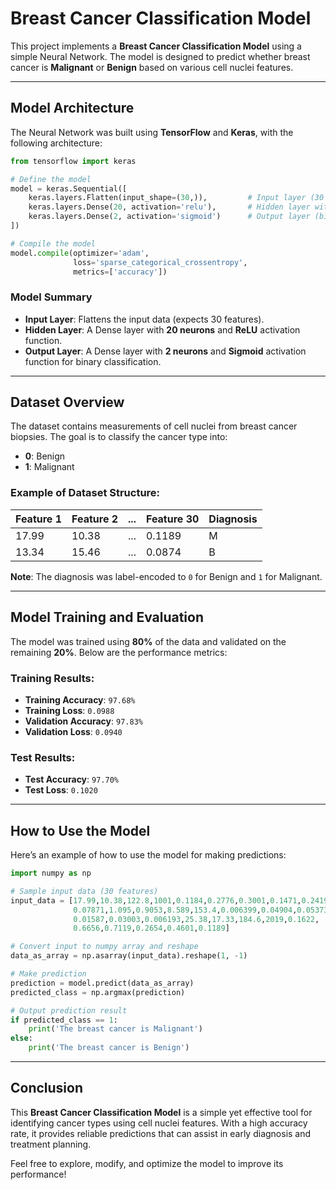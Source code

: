 
# Breast Cancer Classification Model

This project implements a **Breast Cancer Classification Model** using a simple Neural Network. The model is designed to predict whether breast cancer is **Malignant** or **Benign** based on various cell nuclei features.

---

## Model Architecture

The Neural Network was built using **TensorFlow** and **Keras**, with the following architecture:

```python
from tensorflow import keras

# Define the model
model = keras.Sequential([
    keras.layers.Flatten(input_shape=(30,)),         # Input layer (30 features)
    keras.layers.Dense(20, activation='relu'),       # Hidden layer with 20 neurons
    keras.layers.Dense(2, activation='sigmoid')      # Output layer (binary classification)
])

# Compile the model
model.compile(optimizer='adam',
              loss='sparse_categorical_crossentropy',
              metrics=['accuracy'])
```

### Model Summary
- **Input Layer**: Flattens the input data (expects 30 features).
- **Hidden Layer**: A Dense layer with **20 neurons** and **ReLU** activation function.
- **Output Layer**: A Dense layer with **2 neurons** and **Sigmoid** activation function for binary classification.

---

## Dataset Overview

The dataset contains measurements of cell nuclei from breast cancer biopsies. The goal is to classify the cancer type into:
- **0**: Benign
- **1**: Malignant

### Example of Dataset Structure:
| Feature 1   | Feature 2   | ... | Feature 30 | Diagnosis |
|-------------|-------------|-----|------------|-----------|
| 17.99       | 10.38       | ... | 0.1189     | M         |
| 13.34       | 15.46       | ... | 0.0874     | B         |

**Note**: The diagnosis was label-encoded to `0` for Benign and `1` for Malignant.

---

## Model Training and Evaluation

The model was trained using **80%** of the data and validated on the remaining **20%**. Below are the performance metrics:

### Training Results:
- **Training Accuracy**: `97.68%`
- **Training Loss**: `0.0988`
- **Validation Accuracy**: `97.83%`
- **Validation Loss**: `0.0940`

### Test Results:
- **Test Accuracy**: `97.70%`
- **Test Loss**: `0.1020`

---

## How to Use the Model

Here’s an example of how to use the model for making predictions:

```python
import numpy as np

# Sample input data (30 features)
input_data = [17.99,10.38,122.8,1001,0.1184,0.2776,0.3001,0.1471,0.2419,
              0.07871,1.095,0.9053,8.589,153.4,0.006399,0.04904,0.05373,
              0.01587,0.03003,0.006193,25.38,17.33,184.6,2019,0.1622,
              0.6656,0.7119,0.2654,0.4601,0.1189]

# Convert input to numpy array and reshape
data_as_array = np.asarray(input_data).reshape(1, -1)

# Make prediction
prediction = model.predict(data_as_array)
predicted_class = np.argmax(prediction)

# Output prediction result
if predicted_class == 1:
    print('The breast cancer is Malignant')
else:
    print('The breast cancer is Benign')
```

---

## Conclusion

This **Breast Cancer Classification Model** is a simple yet effective tool for identifying cancer types using cell nuclei features. With a high accuracy rate, it provides reliable predictions that can assist in early diagnosis and treatment planning.

Feel free to explore, modify, and optimize the model to improve its performance!
